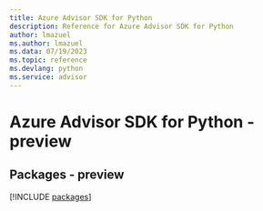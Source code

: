 ```yaml
---
title: Azure Advisor SDK for Python
description: Reference for Azure Advisor SDK for Python
author: lmazuel
ms.author: lmazuel
ms.data: 07/19/2023
ms.topic: reference
ms.devlang: python
ms.service: advisor
---
```

# Azure Advisor SDK for Python - preview
## Packages - preview
[!INCLUDE [packages](advisor-index.md)]